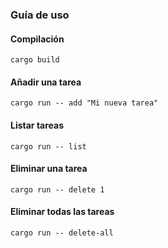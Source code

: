 ### Guía de uso

#### Compilación
`cargo build`

#### Añadir una tarea
`cargo run -- add "Mi nueva tarea"`

#### Listar tareas
`cargo run -- list`

#### Eliminar una tarea
`cargo run -- delete 1`

#### Eliminar todas las tareas
`cargo run -- delete-all`
